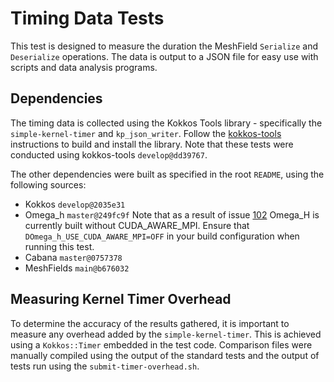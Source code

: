 # Timing Data Tests
This test is designed to measure the duration the MeshField `Serialize` and `Deserialize` operations. The data is output to a JSON file for easy use with scripts and data analysis programs.

## Dependencies
The timing data is collected using the Kokkos Tools library - specifically the `simple-kernel-timer` and `kp_json_writer`.
Follow the [kokkos-tools](https://github.com/kokkos/kokkos-tools) instructions to build and install the library. Note that these tests were conducted using kokkos-tools `develop@dd39767`.

The other dependencies were built as specified in the root `README`, using the following sources:
* Kokkos `develop@2035e31`
* Omega_h `master@249fc9f`
  Note that as a result of issue [102](https://github.com/SCOREC/omega_h/issues/102) Omega_H is currently built without CUDA_AWARE_MPI. Ensure that `DOmega_h_USE_CUDA_AWARE_MPI=OFF` in your build configuration when running this test.
* Cabana `master@0757378`
* MeshFields `main@b676032`


## Measuring Kernel Timer Overhead
To determine the accuracy of the results gathered, it is important to measure any overhead added by the `simple-kernel-timer`. This is achieved using a `Kokkos::Timer` embedded in the test code. Comparison files were manually compiled using the output of the standard tests and the output of tests run using the `submit-timer-overhead.sh`.
